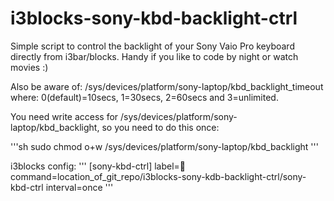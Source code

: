# i3blocks-sony-kbd-backlight-ctrl

Simple script to control the backlight of your Sony Vaio Pro keyboard directly from i3bar/blocks. Handy if you like to code by night or watch movies :)

Also be aware of:
/sys/devices/platform/sony-laptop/kbd_backlight_timeout where: 0(default)=10secs, 1=30secs, 2=60secs and 3=unlimited.

You need write access for /sys/devices/platform/sony-laptop/kbd_backlight, so you need to do this once:

'''sh
sudo chmod o+w /sys/devices/platform/sony-laptop/kbd_backlight
'''

i3blocks config:
'''
[sony-kbd-ctrl]
label= 
command=location_of_git_repo/i3blocks-sony-kdb-backlight-ctrl/sony-kbd-ctrl
interval=once
'''
